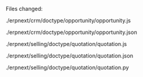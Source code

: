 Files changed:

./erpnext/crm/doctype/opportunity/opportunity.js

./erpnext/crm/doctype/opportunity/opportunity.json

./erpnext/selling/doctype/quotation/quotation.js

./erpnext/selling/doctype/quotation/quotation.json

./erpnext/selling/doctype/quotation/quotation.py
